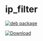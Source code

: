 # ip\_filter

[![deb package](https://www.bintray.com/docs/images/bintray_badge_color.png)](https://bintray.com/zhaldak/otus-cpp/ip_filter?source=watch)

[![Download](https://api.bintray.com/packages/zhaldak/otus-cpp/ip_filter/images/download.svg)](https://bintray.com/zhaldak/otus-cpp/ip_filter/_latestVersion)

